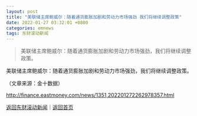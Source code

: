 ```yaml
---
layout: post
title: "美联储主席鲍威尔：随着通货膨胀加剧和劳动力市场强劲 我们将继续调整政策"
date: 2022-01-27 03:32:01 +0800
categories: emnews
tags: 东财滚动新闻
---
```

> 美联储主席鲍威尔：随着通货膨胀加剧和劳动力市场强劲，我们将继续调整政策。

<p>美联储主席鲍威尔：随着通货膨胀加剧和劳动力市场强劲，我们将继续调整政策。</p><p class="em_media">（文章来源：金十数据）</p>

<http://finance.eastmoney.com/news/1351,202201272262978357.html>

[返回东财滚动新闻](//finews.withounder.com/emnews/)｜[返回首页](//finews.withounder.com/)